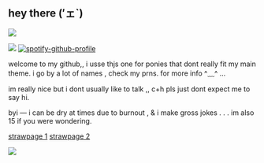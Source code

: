 ## hey there (′ェ`)

![](https://64.media.tumblr.com/ea22703373a72ec940988c4360f42cd3/a8c76c7024ad54c6-0d/s1280x1920/e5c70ebf91e8be96ac9cec9ddc2aea8b8dc518a6.pnj)

![](https://64.media.tumblr.com/ed96630f648aa8b828fe472f702cdc48/23f6a82562e0f460-45/s250x400/54e320feffc647de89e6b1b475fe0ee42a02477a.webp)
[![spotify-github-profile](https://spotify-github-profile.kittinanx.com/api/view?uid=9zxx0pmsegu9seluh3kb8hgxg&cover_image=true&theme=natemoo-re&show_offline=true&background_color=121212&interchange=false&bar_color=d0cb39&bar_color_cover=false)](https://github.com/kittinan/spotify-github-profile)

welcome to my github,, i usse thjs one for ponies that dont really fit my main theme.
i go by a lot of names , 
check my prns. for more info ^﹏^ ...

im really nice but i dont usually like to talk ,, c+h pls just dont expect me to say hi. 

byi — i can be dry at times due to burnout , & i make gross jokes . . . im also 15 if you were wondering. 

 [strawpage 1](https://resonance-cascade.straw.page) [strawpage 2](https://asspancakez.straw.page)

![](https://64.media.tumblr.com/ea22703373a72ec940988c4360f42cd3/a8c76c7024ad54c6-0d/s1280x1920/e5c70ebf91e8be96ac9cec9ddc2aea8b8dc518a6.pnj)
<!--
**b1gb0nerD0wnth3lan3/b1gb0nerD0wnth3lan3** is a ✨ _special_ ✨ repository because its `README.md` (this file) appears on your GitHub profile.

Here are some ideas to get you started:

- 🔭 I’m currently working on ...
- 🌱 I’m currently learning ...
- 👯 I’m looking to collaborate on ...
- 🤔 I’m looking for help with ...
- 💬 Ask me about ...
- 📫 How to reach me: ...
- 😄 Pronouns: ...
- ⚡ Fun fact: ...
-->
